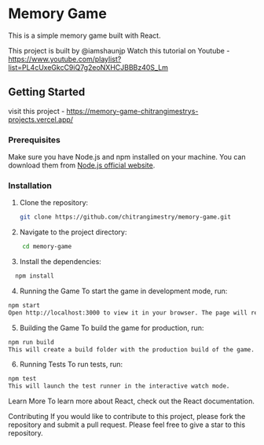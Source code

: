 # Memory Game

This is a simple memory game built with React.

This project is built by @iamshaunjp
Watch this tutorial on Youtube - https://www.youtube.com/playlist?list=PL4cUxeGkcC9iQ7g2eoNXHCJBBBz40S_Lm

## Getting Started
visit this project - 
   https://memory-game-chitrangimestrys-projects.vercel.app/
### Prerequisites

Make sure you have Node.js and npm installed on your machine. You can download them from [Node.js official website](https://nodejs.org/).

### Installation

1. Clone the repository:
   ```bash
   git clone https://github.com/chitrangimestry/memory-game.git

2. Navigate to the project directory:
  ```bash
      cd memory-game
```
3. Install the dependencies:
```bash
  npm install
```

4. Running the Game
To start the game in development mode, run:
```bash
npm start
Open http://localhost:3000 to view it in your browser. The page will reload when you make changes.
```

5. Building the Game
To build the game for production, run:
```bash
npm run build
This will create a build folder with the production build of the game. The build is optimized for the best performance.
```
6. Running Tests
To run tests, run:
```bash
npm test
This will launch the test runner in the interactive watch mode.
```
Learn More
To learn more about React, check out the React documentation.

Contributing
If you would like to contribute to this project, please fork the repository and submit a pull request. Please feel free to give a star to this repository.
